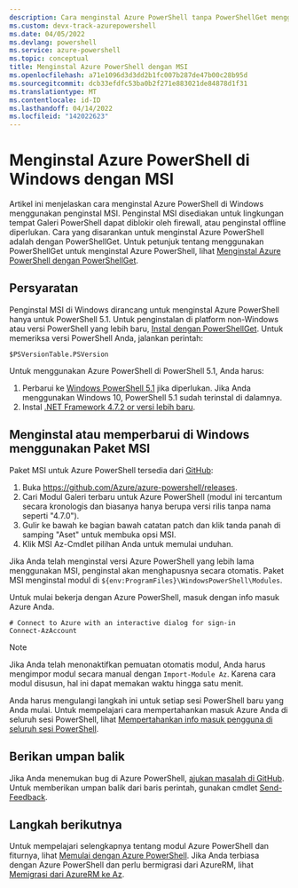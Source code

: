 ```yaml
---
description: Cara menginstal Azure PowerShell tanpa PowerShellGet menggunakan MSI
ms.custom: devx-track-azurepowershell
ms.date: 04/05/2022
ms.devlang: powershell
ms.service: azure-powershell
ms.topic: conceptual
title: Menginstal Azure PowerShell dengan MSI
ms.openlocfilehash: a71e1096d3d3dd2b1fc007b287de47b00c28b95d
ms.sourcegitcommit: dcb33efdfc53ba0b2f271e883021de84878d1f31
ms.translationtype: MT
ms.contentlocale: id-ID
ms.lasthandoff: 04/14/2022
ms.locfileid: "142022623"
---
```

# <a name="install-azure-powershell-on-windows-with-msi"></a>Menginstal Azure PowerShell di Windows dengan MSI

Artikel ini menjelaskan cara menginstal Azure PowerShell di Windows menggunakan penginstal MSI. Penginstal MSI disediakan untuk lingkungan tempat Galeri PowerShell dapat diblokir oleh firewall, atau penginstal offline diperlukan. Cara yang disarankan untuk menginstal Azure PowerShell adalah dengan PowerShellGet. Untuk petunjuk tentang menggunakan PowerShellGet untuk menginstal Azure PowerShell, lihat [Menginstal Azure PowerShell dengan PowerShellGet](install-az-ps.md).

## <a name="requirements"></a>Persyaratan

Penginstal MSI di Windows dirancang untuk menginstal Azure PowerShell hanya untuk PowerShell 5.1. Untuk penginstalan di platform non-Windows atau versi PowerShell yang lebih baru, [Instal dengan PowerShellGet](install-az-ps.md). Untuk memeriksa versi PowerShell Anda, jalankan perintah:

```powershell-interactive
$PSVersionTable.PSVersion
```

Untuk menggunakan Azure PowerShell di PowerShell 5.1, Anda harus:

1. Perbarui ke [Windows PowerShell 5.1](/powershell/scripting/windows-powershell/install/installing-windows-powershell#upgrading-existing-windows-powershell) jika diperlukan. Jika Anda menggunakan Windows 10, PowerShell 5.1 sudah terinstal di dalamnya.
2. Instal [.NET Framework 4.7.2 or versi lebih baru](/dotnet/framework/install).

## <a name="install-or-update-on-windows-using-the-msi-package"></a>Menginstal atau memperbarui di Windows menggunakan Paket MSI

Paket MSI untuk Azure PowerShell tersedia dari [GitHub](https://github.com/Azure/azure-powershell/releases):

1. Buka https://github.com/Azure/azure-powershell/releases.
1. Cari Modul Galeri terbaru untuk Azure PowerShell (modul ini tercantum secara kronologis dan biasanya hanya berupa versi rilis tanpa nama seperti "4.7.0").
1. Gulir ke bawah ke bagian bawah catatan patch dan klik tanda panah di samping "Aset" untuk membuka opsi MSI.
1. Klik MSI Az-Cmdlet pilihan Anda untuk memulai unduhan.

Jika Anda telah menginstal versi Azure PowerShell yang lebih lama menggunakan MSI, penginstal akan menghapusnya secara otomatis. Paket MSI menginstal modul di `${env:ProgramFiles}\WindowsPowerShell\Modules`.

Untuk mulai bekerja dengan Azure PowerShell, masuk dengan info masuk Azure Anda.

```powershell-interactive
# Connect to Azure with an interactive dialog for sign-in
Connect-AzAccount
```

> [!NOTE]
> Jika Anda telah menonaktifkan pemuatan otomatis modul, Anda harus mengimpor modul secara manual dengan `Import-Module Az`. Karena cara modul disusun, hal ini dapat memakan waktu hingga satu menit.

Anda harus mengulangi langkah ini untuk setiap sesi PowerShell baru yang Anda mulai. Untuk mempelajari cara mempertahankan masuk Azure Anda di seluruh sesi PowerShell, lihat [Mempertahankan info masuk pengguna di seluruh sesi PowerShell](context-persistence.md).

## <a name="provide-feedback"></a>Berikan umpan balik

Jika Anda menemukan bug di Azure PowerShell, [ajukan masalah di GitHub](https://github.com/Azure/azure-powershell/issues). Untuk memberikan umpan balik dari baris perintah, gunakan cmdlet [Send-Feedback](/powershell/module/az.accounts/send-feedback).

## <a name="next-steps"></a>Langkah berikutnya

Untuk mempelajari selengkapnya tentang modul Azure PowerShell dan fiturnya, lihat [Memulai dengan Azure PowerShell](get-started-azureps.md). Jika Anda terbiasa dengan Azure PowerShell dan perlu bermigrasi dari AzureRM, lihat [Memigrasi dari AzureRM ke Az](migrate-from-azurerm-to-az.md).
